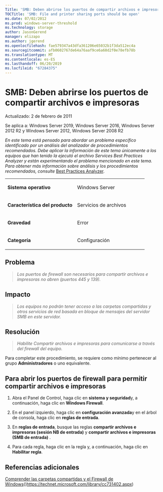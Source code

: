 ```yaml
---
Title: 'SMB: Deben abrirse los puertos de compartir archivos e impresoras'
TOCTitle: 'SMB: File and printer sharing ports should be open'
ms.date: 07/02/2012
ms.prod: windows-server-threshold
ms.technology: storage
author: JasonGerend
manager: elizapo
ms.author: jgerend
ms.openlocfilehash: fae579347a43dfa361206e65032b1f3da512ec4a
ms.sourcegitcommit: afb0602767de64a76aaf9ce6a60d2f0e78efb78b
ms.translationtype: MT
ms.contentlocale: es-ES
ms.lasthandoff: 06/20/2019
ms.locfileid: "67284375"
---
```

# <a name="smb-file-and-printer-sharing-ports-should-be-open"></a>SMB: Deben abrirse los puertos de compartir archivos e impresoras


Actualizado: 2 de febrero de 2011

Se aplica a: Windows Server 2019, Windows Server 2016, Windows Server 2012 R2 y Windows Server 2012, Windows Server 2008 R2

*En este tema está pensado para abordar un problema específico identificado por un análisis del analizador de procedimientos recomendados. Debe aplicar la información de este tema únicamente a los equipos que han tenido la ejecutó el archivo Services Best Practices Analyzer y están experimentando el problema mencionado en este tema. Para obtener más información sobre análisis y los procedimientos recomendados, consulte* [Best Practices Analyzer](http://go.microsoft.com/fwlink/?linkid=122786%0d%0a).


<table>
<colgroup>
<col style="width: 50%" />
<col style="width: 50%" />
</colgroup>
<tbody>
<tr class="odd">
<td><p><strong>Sistema operativo</strong></p></td>
<td><p>Windows Server</p></td>
</tr>
<tr class="even">
<td><p><strong>Característica del producto</strong></p></td>
<td><p>Servicios de archivos</p></td>
</tr>
<tr class="odd">
<td><p><strong>Gravedad</strong></p></td>
<td><p>Error</p></td>
</tr>
<tr class="even">
<td><p><strong>Categoría</strong></p></td>
<td><p>Configuración</p></td>
</tr>
</tbody>
</table>

## <a name="issue"></a>Problema

> *Los puertos de firewall son necesarios para compartir archivos e impresoras no abren (puertos 445 y 139).*

## <a name="impact"></a>Impacto

> *Los equipos no podrán tener acceso a las carpetas compartidas y otros servicios de red basada en bloque de mensajes del servidor SMB en este servidor.*

## <a name="resolution"></a>Resolución

> *Habilite Compartir archivos e impresoras para comunicarse a través del firewall del equipo.*

Para completar este procedimiento, se requiere como mínimo pertenecer al grupo **Administradores** o uno equivalente.

## <a name="to-open-the-firewall-ports-to-enable-file-and-printer-sharing"></a>Para abrir los puertos de firewall para permitir compartir archivos e impresoras

1.  Abra el Panel de Control, haga clic en **sistema y seguridad**y, a continuación, haga clic en **Windows Firewall**.

2.  En el panel izquierdo, haga clic en **configuración avanzada**y en el árbol de consola, haga clic en **reglas de entrada**.

3.  En **reglas de entrada**, busque las reglas **compartir archivos e impresoras (sesión NB de entrada)** y **compartir archivos e impresoras (SMB de entrada)** .

4.  Para cada regla, haga clic en la regla y, a continuación, haga clic en **Habilitar regla**.

## <a name="additional-references"></a>Referencias adicionales

[Comprender las carpetas compartidas y el Firewall de Windows](https://technet.microsoft.com/library/cc731402.aspx)()https://technet.microsoft.com/library/cc731402.aspx)

